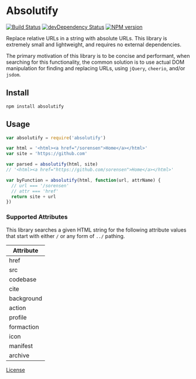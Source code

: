Absolutify
==========

[![Build Status](https://secure.travis-ci.org/sorensen/relative-replace.png)](http://travis-ci.org/sorensen/relative-replace)
[![devDependency Status](https://david-dm.org/sorensen/relative-replace.png)](https://david-dm.org/sorensen/relative-replace#info=dependencies)
[![NPM version](https://badge.fury.io/js/relative-replace.png)](http://badge.fury.io/js/relative-replace)

Replace relative URLs in a string with absolute URLs. This library is extremely
small and lightweight, and requires no external dependencies.

The primary motivation of this library is to be concise and performant, when
searching for this functionality, the common solution is to use actual DOM
manipulation for finding and replacing URLs, using `jQuery`, `cheerio`, and/or `jsdom`.


Install
-------

```
npm install absolutify
```


Usage
-----

```js
var absolutify = require('absolutify')

var html = '<html><a href="/sorensen">Home</a></html>'
var site = 'https://github.com'

var parsed = absolutify(html, site)
// '<html><a href="https://github.com/sorensen">Home</a></html>'

var byFunction = absolutify(html, function(url, attrName) {
  // url === '/sorensen'
  // attr === 'href'
  return site + url
})
```


### Supported Attributes

This library searches a given HTML string for the following attribute values that
start with either `/` or any form of `../` pathing.

| Attribute  |
| ---------- |
| href       |
| src        |
| codebase   |
| cite       |
| background |
| action     |
| profile    |
| formaction |
| icon       |
| manifest   |
| archive    |


[License](license)
